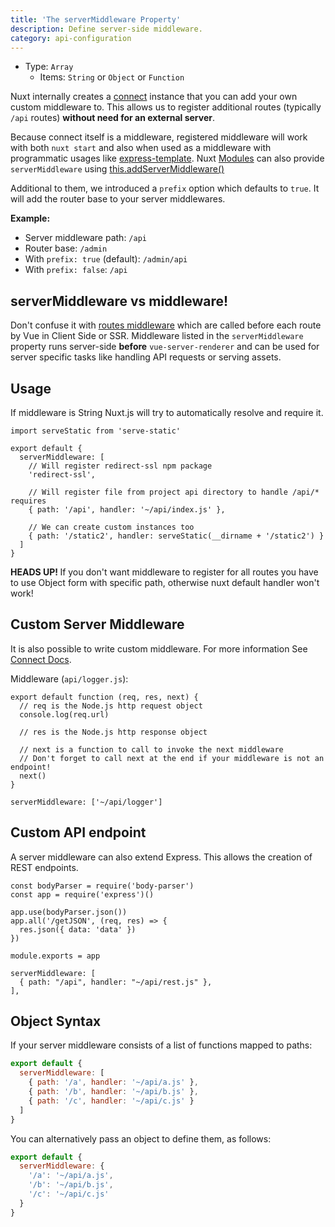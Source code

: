 ```yaml
---
title: 'The serverMiddleware Property'
description: Define server-side middleware.
category: api-configuration
---
```


- Type: `Array`
  - Items: `String` or `Object` or `Function`

Nuxt internally creates a [connect](https://github.com/senchalabs/connect) instance that you can add your own custom middleware to. This allows us to register additional routes (typically `/api` routes) **without need for an external server**.

Because connect itself is a middleware, registered middleware will work with both `nuxt start` and also when used as a middleware with programmatic usages like [express-template](https://github.com/nuxt-community/express-template). Nuxt [Modules](/guide/modules) can also provide `serverMiddleware` using [this.addServerMiddleware()](/docs/internals-glossary/internals-module-container#addservermiddleware-middleware)

Additional to them, we introduced a `prefix` option which defaults to `true`. It will add the router base to your server middlewares.

**Example:**

- Server middleware path: `/api`
- Router base: `/admin`
- With `prefix: true` (default): `/admin/api`
- With `prefix: false`: `/api`

## serverMiddleware vs middleware!

Don't confuse it with [routes middleware](/guide/routing#middleware) which are called before each route by Vue in Client Side or SSR. Middleware listed in the `serverMiddleware` property runs server-side **before** `vue-server-renderer` and can be used for server specific tasks like handling API requests or serving assets.

## Usage

If middleware is String Nuxt.js will try to automatically resolve and require it.

```js{}[nuxt.config.js]
import serveStatic from 'serve-static'

export default {
  serverMiddleware: [
    // Will register redirect-ssl npm package
    'redirect-ssl',

    // Will register file from project api directory to handle /api/* requires
    { path: '/api', handler: '~/api/index.js' },

    // We can create custom instances too
    { path: '/static2', handler: serveStatic(__dirname + '/static2') }
  ]
}
```

<p class="Alert Alert--danger">
    <b>HEADS UP! </b>
    If you don't want middleware to register for all routes you have to use Object form with specific path,
    otherwise nuxt default handler won't work!
</p>

## Custom Server Middleware

It is also possible to write custom middleware. For more information See [Connect Docs](https://github.com/senchalabs/connect#appusefn).

Middleware (`api/logger.js`):

```js{}[api/logger.js]
export default function (req, res, next) {
  // req is the Node.js http request object
  console.log(req.url)

  // res is the Node.js http response object

  // next is a function to call to invoke the next middleware
  // Don't forget to call next at the end if your middleware is not an endpoint!
  next()
}
```

```js{}[nuxt.config.js]
serverMiddleware: ['~/api/logger']
```

## Custom API endpoint

A server middleware can also extend Express. This allows the creation of REST endpoints.

```js{}[api/rest.js]
const bodyParser = require('body-parser')
const app = require('express')()

app.use(bodyParser.json())
app.all('/getJSON', (req, res) => {
  res.json({ data: 'data' })
})

module.exports = app
```

```js{}[nuxt.config.js]
serverMiddleware: [
  { path: "/api", handler: "~/api/rest.js" },
],
```

## Object Syntax

If your server middleware consists of a list of functions mapped to paths:

```js
export default {
  serverMiddleware: [
    { path: '/a', handler: '~/api/a.js' },
    { path: '/b', handler: '~/api/b.js' },
    { path: '/c', handler: '~/api/c.js' }
  ]
}
```

You can alternatively pass an object to define them, as follows:

```js
export default {
  serverMiddleware: {
    '/a': '~/api/a.js',
    '/b': '~/api/b.js',
    '/c': '~/api/c.js'
  }
}
```
